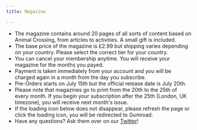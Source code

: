 ```yaml
---
title: Magazine

---
```

- The magazine contains around 20 pages of all sorts of content based on Animal Crossing, from articles to activities. A small gift is included. 
- The base price of the magazine is £2.99 but shipping varies depending on your country. Please select the correct tier for your country.
- You can cancel your membership anytime. You will receive your magazine for the months you payed.
- Payment is taken immediately from your account and you will be charged again in a month from the day you subscribe.
- Pre-Orders starts on July 15th but the official release date is July 20th.
- Please note that magazines go to print from the 20th to the 25th of every month. If you begin your subscription after the 25th (London, UK timezone), you will receive next month's issue.
- If the loading icon below does not disappear, please refresh the page or click the loading icon, you will be redirected to Gumroad.
- Have any questions? Ask them over on our [Twitter](https://twitter.com/crossingboard)!
